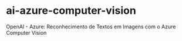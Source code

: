 # ai-azure-computer-vision
OpenAI - Azure: Reconhecimento de Textos em Imagens com o Azure Computer Vision
